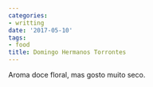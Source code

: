 ```yaml
---
categories:
- writting
date: '2017-05-10'
tags:
- food
title: Domingo Hermanos Torrontes
---
```


Aroma doce floral, mas gosto muito seco.